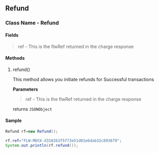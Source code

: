 ## Refund

### Class Name - Refund

#### Fields
  >ref - This is the flwRef returned in the charge response


#### Methods
1. refund()

    This method allows you initiate refunds for Successful transactions
    
    **Parameters**
    
    >ref - This is the flwRef returned in the charge response
    
    returns `JSONObject`
    
 
 
#### Sample

```java
Refund rf=new Refund();

rf.ref="FLW-MOCK-d310263f5f73e51d01e6dab32c893679";
System.out.println(rf.refund());

```

